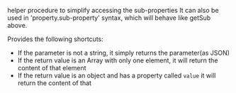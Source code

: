 helper procedure to simplify accessing the sub-properties
It can also be used in 'property.sub-property' syntax, which will behave like getSub above.  

Provides the following shortcuts:
* If the parameter is not a string, it simply returns the parameter(as JSON)
* If the return value is an Array with only one element, it will return the content of that element
* If the return value is an object and has a property called `value` it will return the content of that
